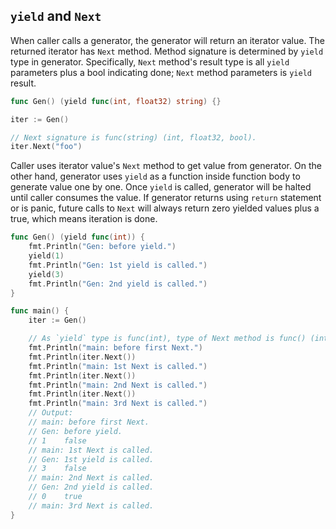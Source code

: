 ## `yield` and `Next` ##

When caller calls a generator, the generator will return an iterator value. The returned iterator has `Next` method. Method signature is determined by `yield` type in generator. Specifically, `Next` method's result type is all `yield` parameters plus a bool indicating done; `Next` method parameters is `yield` result.

```go
func Gen() (yield func(int, float32) string) {}

iter := Gen()

// Next signature is func(string) (int, float32, bool).
iter.Next("foo")
```

Caller uses iterator value's `Next` method to get value from generator. On the other hand, generator uses `yield` as a function inside function body to generate value one by one. Once `yield` is called, generator will be halted until caller consumes the value. If generator returns using `return` statement or is panic, future calls to `Next` will always return zero yielded values plus a true, which means iteration is done.

```go
func Gen() (yield func(int)) {
	fmt.Println("Gen: before yield.")
	yield(1)
	fmt.Println("Gen: 1st yield is called.")
	yield(3)
	fmt.Println("Gen: 2nd yield is called.")
}

func main() {
	iter := Gen()

	// As `yield` type is func(int), type of Next method is func() (int, bool)
	fmt.Println("main: before first Next.")
	fmt.Println(iter.Next())
	fmt.Println("main: 1st Next is called.")
	fmt.Println(iter.Next())
	fmt.Println("main: 2nd Next is called.")
	fmt.Println(iter.Next())
	fmt.Println("main: 3rd Next is called.")
	// Output:
	// main: before first Next.
	// Gen: before yield.
	// 1	false
	// main: 1st Next is called.
	// Gen: 1st yield is called.
	// 3	false
	// main: 2nd Next is called.
	// Gen: 2nd yield is called.
	// 0	true
	// main: 3rd Next is called.
}
```
